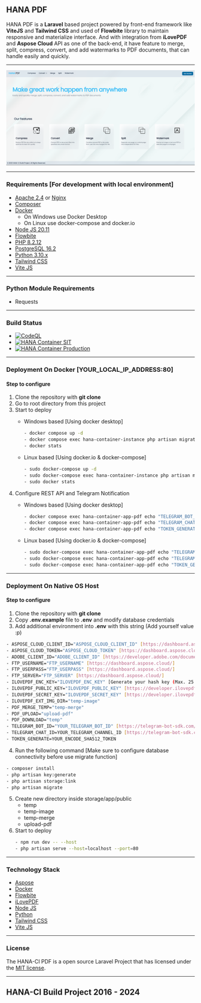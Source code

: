 ## HANA PDF
HANA PDF is a __Laravel__ based project powered by front-end framework like __ViteJS__ and __Tailwind CSS__ and used of __Flowbite__ library to maintain responsive and materialize interface. And with integration from __iLovePDF__ and __Aspose Cloud__ API as one of the back-end, it have feature to merge, split, compress, convert, and add watermarks to PDF documents, that can handle easily and quickly.

---

![HANA](screenshot/1.png)

---

### Requirements [For development with local environment]
- [Apache 2.4](https://httpd.apache.org) or [Nginx](https://www.nginx.com)
- [Composer](http://getcomposer.org/)
- [Docker](https://www.docker.com/)
    * On Windows use Docker Desktop
    * On Linux use docker-compose and docker.io
- [Node JS 20.11](https://nodejs.org/en)
- [Flowbite](https://flowbite.com/)
- [PHP 8.2.12](https://www.php.net/downloads.php)
- [PostgreSQL 16.2](https://www.postgresql.org/)
- [Python 3.10.x](https://www.python.org/downloads/release/python-31011/)
- [Tailwind CSS](https://tailwindcss.com/)
- [Vite JS](https://vitejs.dev/)

---

### Python Module Requirements
- Requests

---

### Build Status
- [![CodeQL](https://github.com/Nicklas373/Hana-PDF/actions/workflows/github-code-scanning/codeql/badge.svg)](https://github.com/Nicklas373/Hana-PDF/actions/workflows/github-code-scanning/codeql)
- [![HANA Container SIT](https://github.com/Nicklas373/Hana-PDF/actions/workflows/docker-sit-env.yml/badge.svg)](https://github.com/Nicklas373/Hana-PDF/actions/workflows/docker-sit-env.yml)
- [![HANA Container Production](https://github.com/Nicklas373/hana-ci-docker-prod/actions/workflows/docker-prod-env.yml/badge.svg)](https://github.com/Nicklas373/hana-ci-docker-prod/actions/workflows/docker-prod-env.yml)

---

### Deployment On Docker [YOUR_LOCAL_IP_ADDRESS:80]
#### Step to configure
1. Clone the repository with __git clone__
2. Go to root directory from this project
3. Start to deploy
    - Windows based [Using docker desktop]
        ```bash
        - docker compose up -d
        - docker compose exec hana-container-instance php artisan migrate
        - docker stats
        ```
    
    - Linux based [Using docker.io & docker-compose]
        ```bash
        - sudo docker-compose up -d
        - sudo docker-compose exec hana-container-instance php artisan migrate
        - sudo docker stats
        ```
4. Configure REST API and Telegram Notification
    - Windows based [Using docker desktop]
        ```bash
        - docker compose exec hana-container-app-pdf echo "TELEGRAM_BOT_ID=YOUR_TELEGRAM_BOT_ID" >> .env
        - docker compose exec hana-container-app-pdf echo "TELEGRAM_CHAT_ID=YOUR_TELEGRAM_CHANNEL_ID" >> .env
        - docker compose exec hana-container-app-pdf echo "TOKEN_GENERATE=YOUR_ENCODE_SHA512_TOKEN" >> .env
        ```
    
    - Linux based [Using docker.io & docker-compose]
        ```bash
        - sudo docker-compose exec hana-container-app-pdf echo "TELEGRAM_BOT_ID=YOUR_TELEGRAM_BOT_ID" >> .env
        - sudo docker-compose exec hana-container-app-pdf echo "TELEGRAM_CHAT_ID=YOUR_TELEGRAM_CHANNEL_ID" >> .env
        - sudo docker-compose exec hana-container-app-pdf echo "TOKEN_GENERATE=YOUR_ENCODE_SHA512_TOKEN" >> .env
        ```
---

### Deployment On Native OS Host
#### Step to configure
1. Clone the repository with __git clone__
2. Copy __.env.example__ file to __.env__ and modify database credentials
3. Add additional environment into __.env__ with this string (Add yourself value :p)
````bash
- ASPOSE_CLOUD_CLIENT_ID="ASPOSE_CLOUD_CLIENT_ID" [https://dashboard.aspose.cloud/]
- ASPOSE_CLOUD_TOKEN="ASPOSE_CLOUD_TOKEN" [https://dashboard.aspose.cloud/]
- ADOBE_CLIENT_ID="ADOBE_CLIENT_ID" [https://developer.adobe.com/document-services/docs/overview/pdf-embed-api/]
- FTP_USERNAME="FTP_USERNAME" [https://dashboard.aspose.cloud/]
- FTP_USERPASS="FTP_USERPASS" [https://dashboard.aspose.cloud/]
- FTP_SERVER="FTP_SERVER" [https://dashboard.aspose.cloud/]
- ILOVEPDF_ENC_KEY="ILOVEPDF_ENC_KEY" [Generate your hash key (Max. 25 digits)]
- ILOVEPDF_PUBLIC_KEY="ILOVEPDF_PUBLIC_KEY" [https://developer.ilovepdf.com/]
- ILOVEPDF_SECRET_KEY="ILOVEPDF_SECRET_KEY" [https://developer.ilovepdf.com/]
- ILOVEPDF_EXT_IMG_DIR="temp-image"
- PDF_MERGE_TEMP="temp-merge"
- PDF_UPLOAD="upload-pdf"
- PDF_DOWNLOAD="temp"
- TELEGRAM_BOT_ID="YOUR_TELEGRAM_BOT_ID" [https://telegram-bot-sdk.com/docs/getting-started/installation]
- TELEGRAM_CHAT_ID=YOUR_TELEGRAM_CHANNEL_ID [https://telegram-bot-sdk.com/docs/getting-started/installation]
- TOKEN_GENERATE=YOUR_ENCODE_SHA512_TOKEN
````
4. Run the following command [Make sure to configure database connectivity before use migrate function]
```bash
- composer install
- php artisan key:generate
- php artisan storage:link
- php artisan migrate
```
5. Create new directory inside storage/app/public
    - temp
    - temp-image
    - temp-merge
    - upload-pdf
6. Start to deploy
    ```bash
    - npm run dev -- --host
    - php artisan serve --host=localhost --port=80
    ```
    
---

### Technology Stack
- [Aspose](https://www.aspose.cloud/)
- [Docker](https://www.docker.com/)
- [Flowbite](https://flowbite.com/)
- [iLovePDF](https://developer.ilovepdf.com/)
- [Node JS](https://nodejs.org/en)
- [Python](https://www.python.org/)
- [Tailwind CSS](https://tailwindcss.com/)
- [Vite JS](https://vitejs.dev/)

---

### License
The HANA-CI PDF is a open source Laravel Project that has licensed under the [MIT license](https://opensource.org/licenses/MIT).

---

## HANA-CI Build Project 2016 - 2024
